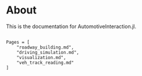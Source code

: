 # About

This is the documentation for AutomotiveInteraction.jl.

```@contents

Pages = [
    "roadway_building.md",
    "driving_simulation.md",
    "visualization.md",
    "veh_track_reading.md"
]
```